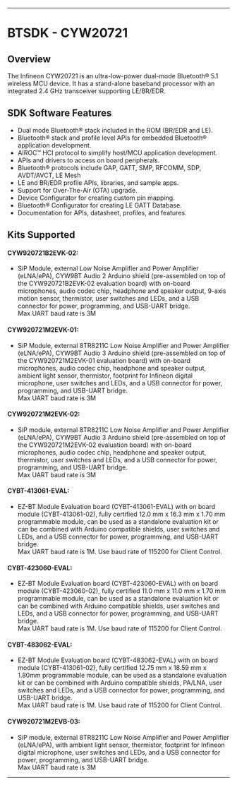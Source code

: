 ------------------------------------------------------------------------------------
# BTSDK - CYW20721

## Overview

The Infineon CYW20721 is an ultra-low-power dual-mode Bluetooth&#174; 5.1 wireless MCU device. It has a stand-alone baseband processor with an integrated 2.4 GHz transceiver supporting LE/BR/EDR.

## SDK Software Features
- Dual mode Bluetooth&#174; stack included in the ROM (BR/EDR and LE).
- Bluetooth&#174; stack and profile level APIs for embedded Bluetooth&#174; application development.
- AIROC&#8482; HCI protocol to simplify host/MCU application development.
- APIs and drivers to access on board peripherals.
- Bluetooth&#174; protocols include GAP, GATT, SMP, RFCOMM, SDP, AVDT/AVCT, LE Mesh
- LE and BR/EDR profile APIs, libraries, and sample apps.
- Support for Over-The-Air (OTA) upgrade.
- Device Configurator for creating custom pin mapping.
- Bluetooth&#174; Configurator for creating LE GATT Database.
- Documentation for APIs, datasheet, profiles, and features.

## Kits Supported
#### CYW920721B2EVK-02:
- SiP Module, external Low Noise Amplifier and Power Amplifier (eLNA/ePA),
  CYW9BT Audio 2 Arduino shield (pre-assembled on top of the CYW920721B2EVK-02 evaluation board)
  with on-board microphones, audio codec chip, headphone and speaker output,
  9-axis motion sensor, thermistor, user switches and LEDs, and a USB connector for power,
  programming, and USB-UART bridge.<br>
  Max UART baud rate is 3M

#### CYW920721M2EVK-01:
- SiP Module, external 8TR8211C Low Noise Amplifier and Power Amplifier (eLNA/ePA),
  CYW9BT Audio 3 Arduino shield (pre-assembled on top of the CYW920721M2EVK-01 evaluation board)
  with on-board microphones, audio codec chip, headphone and speaker output,
  ambient light sensor, thermistor, footprint for Infineon digital microphone,
  user switches and LEDs, and a USB connector for power, programming, and USB-UART bridge.<br>
  Max UART baud rate is 3M

#### CYW920721M2EVK-02:
- SiP module, external 8TR8211C Low Noise Amplifier and Power Amplifier (eLNA/ePA),
  CYW9BT Audio 3 Arduino shield (pre-assembled on top of the CYW920721M2EVK-02 evaluation board)
  with on-board microphones, audio codec chip, headphone and speaker output,
  thermistor, user switches and LEDs, and a USB connector for power,
  programming, and USB-UART bridge.<br>
  Max UART baud rate is 3M

#### CYBT-413061-EVAL:
- EZ-BT Module Evaluation board (CYBT-413061-EVAL) with on board module (CYBT-413061-02), fully
  certified 12.0 mm x 16.3 mm x 1.70 mm programmable module, can be used as a standalone evaluation
  kit or can be combined with Arduino compatible shields, user switches and LEDs, and a USB connector
  for power, programming, and USB-UART bridge.<br>
  Max UART baud rate is 1M. Use baud rate of 115200 for Client Control.

#### CYBT-423060-EVAL:
- EZ-BT Module Evaluation board (CYBT-423060-EVAL) with on board module (CYBT-423060-02), fully
  certified 11.0 mm x 11.0 mm x 1.70 mm programmable module, can be used as a standalone evaluation
  kit or can be combined with Arduino compatible shields, user switches and LEDs, and a USB connector
  for power, programming, and USB-UART bridge.<br>
  Max UART baud rate is 1M. Use baud rate of 115200 for Client Control.

#### CYBT-483062-EVAL:
- EZ-BT Module Evaluation board (CYBT-483062-EVAL) with on board module (CYBT-413061-02), fully
  certified 12.75 mm x 18.59 mm x 1.80mm programmable module, can be used as a standalone evaluation
  kit or can be combined with Arduino compatible shields, PA/LNA, user switches and LEDs, and a USB
  connector for power, programming, and USB-UART bridge.<br>
  Max UART baud rate is 1M. Use baud rate of 115200 for Client Control.

#### CYW920721M2EVB-03:
- SiP module, external 8TR8211C Low Noise Amplifier and Power Amplifier (eLNA/ePA),
  with ambient light sensor, thermistor, footprint for Infineon digital microphone,
  user switches and LEDs, and a USB connector for power, programming, and USB-UART bridge.<br>
  Max UART baud rate is 3M

------------------------------------------------------------------------------------
